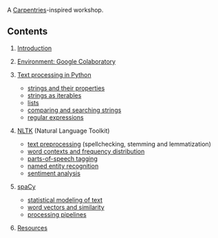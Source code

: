 A [Carpentries](https://carpentries.org)-inspired workshop.
 


## Contents

1. [Introduction](intro.md)

2. [Environment: Google Colaboratory](setup.md)

3. [Text processing in Python](python-strings/)
    + [strings and their properties](python-strings/properties.md)
    + [strings as iterables](python-strings/iterables.md)
    + [lists](python-strings/lists.md)
    + [comparing and searching strings](python-strings/compare-search.md)
    + [regular expressions](python-strings/regex.md)

4. [NLTK](nltk/) (Natural Language Toolkit)
    + [text preprocessing](nltk/preprocessing.md) (spellchecking, stemming and lemmatization)
    + [word contexts and frequency distribution](nltk/freq.md)
    + [parts-of-speech tagging](nltk/pos.md)
    + [named entity recognition](nltk/ner.md)
    + [sentiment analysis](nltk/sa.md)

5. [spaCy](spacy/)
    + [statistical modeling of text](spacy/modelling.md)
    + [word vectors and similarity](spacy/vectors.md)
    + [processing pipelines](spacy/pipelines.md)

6. [Resources](resources.md)

